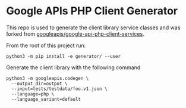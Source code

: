 # Google APIs PHP Client Generator

This repo is used to generate the client library service classes and was forked from [googleapis/google-api-php-client-services](https://github.com/googleapis/google-api-php-client-services).

From the root of this project run:

```
python3 -m pip install -e generator/ --user
```

Generate the client library with the following command

```
python3 -m googleapis.codegen \
  --output_dir=output \
  --input=tests/testdata/foo.v1.json \
  --language=php \
  --language_variant=default
```
